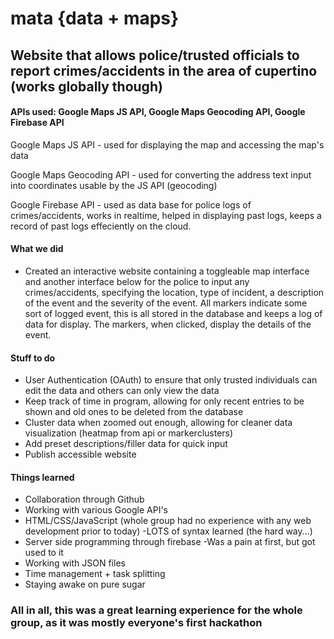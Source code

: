 # mata {data + maps}
## Website that allows police/trusted officials to report crimes/accidents in the area of cupertino (works globally though)
#### APIs used: Google Maps JS API, Google Maps Geocoding API, Google Firebase API

Google Maps JS API - used for displaying the map and accessing the map's data

Google Maps Geocoding API - used for converting the address text input into coordinates usable by the JS API (geocoding)

Google Firebase API - used as data base for police logs of crimes/accidents, works in realtime, helped in displaying past logs, keeps a record of past logs effeciently on the cloud.

#### What we did
- Created an interactive website containing a toggleable map interface and another interface below for the police to input any crimes/accidents, specifying the location, type of incident, a description of the event and the severity of the event. All markers indicate some sort of logged event, this is all stored in the database and keeps a log of data for display. The markers, when clicked, display the details of the event.

#### Stuff to do

- User Authentication (OAuth) to ensure that only trusted individuals can edit the data and others can only view the data
- Keep track of time in program, allowing for only recent entries to be shown and old ones to be deleted from the database
- Cluster data when zoomed out enough, allowing for cleaner data visualization (heatmap from api or markerclusters)
- Add preset descriptions/filler data for quick input
- Publish accessible website


#### Things learned
- Collaboration through Github
- Working with various Google API's
- HTML/CSS/JavaScript (whole group had no experience with any web development prior to today) 
  -LOTS of syntax learned (the hard way...)
- Server side programming through firebase
 -Was a pain at first, but got used to it
- Working with JSON files
- Time management + task splitting
- Staying awake on pure sugar

### All in all, this was a great learning experience for the whole group, as it was mostly everyone's first hackathon



